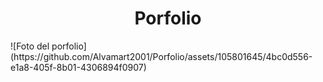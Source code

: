 <h1 align="center"> Porfolio </h1>
![Foto del porfolio](https://github.com/Alvamart2001/Porfolio/assets/105801645/4bc0d556-e1a8-405f-8b01-4306894f0907)
